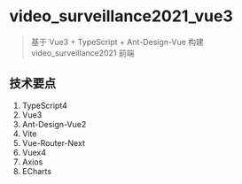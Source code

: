 # video_surveillance2021_vue3

> 基于 Vue3 + TypeScript + Ant-Design-Vue 构建 video_surveillance2021 前端

## 技术要点

1. TypeScript4
2. Vue3
3. Ant-Design-Vue2
4. Vite
5. Vue-Router-Next
6. Vuex4
7. Axios
8. ECharts
